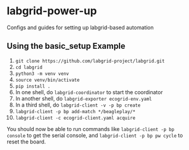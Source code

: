 # labgrid-power-up
Configs and guides for setting up labgrid-based automation

## Using the basic_setup Example

1. `git clone https://github.com/labgrid-project/labgrid.git`
2. `cd labgrid`
3. `python3 -m venv venv`
4. `source venv/bin/activate`
5. `pip install .`
6. In one shell, do `labgrid-coordinator` to start the coordinator
7. In another shell, do `labgrid-exporter ecogrid-env.yaml`
8. In a third shell, do `labgrid-client -v -p bp create`
9. `labgrid-client -p bp add-match */beagleplay/*`
10. `labgrid-client -c ecogrid-client.yaml acquire`

You should now be able to run commands like `labgrid-client -p bp
console` to get the serial console, and `labgrid-client -p bp pw cycle`
to reset the board.
